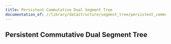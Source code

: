```yaml
---
title: Persistent Commutative Dual Segment Tree
documentation_of: //library/datastructure/segment_tree/persistent_commutative_dual_segment_tree.hpp
---
```

## Persistent Commutative Dual Segment Tree
